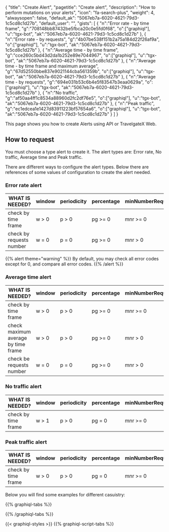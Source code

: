 {
"title": "Create Alert",
"pagetitle": "Create alert",
"description": "How to perform mutations on your alerts",
"icon": "fa-search-plus",
"weight": 4,
"alwaysopen": false,
"default_ak": "5067eb7a-6020-4621-79d3-1c5cd8c1d27b",
"default_user": "",
"gists": [
    {
        "n":"Error rate - by time frame",
        "g":"708148bb87432be5fbca20c0e5fd0f68",
        "o":["graphiql"],
        "u":"tgx-bot",
        "ak":"5067eb7a-6020-4621-79d3-1c5cd8c1d27b"
    }, 
    {
        "n":"Error rate - by requests",
        "g":"4b07be538f151b2a75a184d22f26af9a",
        "o":["graphiql"],
        "u":"tgx-bot",
        "ak":"5067eb7a-6020-4621-79d3-1c5cd8c1d27b"
    },
     {
        "n":"Average time - by time frame",
        "g":"cce260c5bd43d2da1b252e89e7044967",
        "o":["graphiql"],
        "u":"tgx-bot",
        "ak":"5067eb7a-6020-4621-79d3-1c5cd8c1d27b"
    }, 
     {
        "n":"Average time - by time frame and maximum average",
        "g":"67d52550bbe837e9021144cba561359b",
        "o":["graphiql"],
        "u":"tgx-bot",
        "ak":"5067eb7a-6020-4621-79d3-1c5cd8c1d27b"
    }, 
     {
        "n":"Average time - by requests",
        "g":"694e031b53c6b4e5f83547b3eaa0629a",
        "o":["graphiql"],
        "u":"tgx-bot",
        "ak":"5067eb7a-6020-4621-79d3-1c5cd8c1d27b"
    }, 
     {
        "n":"No traffic",
        "g":"af50aa4ff1c8534a88960d2fc2df76e5",
        "o":["graphiql"],
        "u":"tgx-bot",
        "ak":"5067eb7a-6020-4621-79d3-1c5cd8c1d27b"
    },
    {
        "n":"Peak traffic",
        "g":"ec1edcea1e1427d83911223bf57654a6",
        "o":["graphiql"],
        "u":"tgx-bot",
        "ak":"5067eb7a-6020-4621-79d3-1c5cd8c1d27b"
    }
        ]
}

This page shows you how to create Alerts using API or TravelgateX Web.

## How to request

You must choose a type alert to create it. The alert types are: Error rate, No traffic, Average time and Peak traffic.

There are different ways to configure the alert types. Below there are references of some values of configuration to create the alert needed.

### Error rate alert
WHAT IS NEEDED? | window | periodicity | percentage | minNumberRequests | to check | to compare
----------|----------|----------|----------|----------|----------|----------
check by time frame     | w > 0 | p > 0 | pg >= 0 | mnr >= 0 | error codes | error codes
check by requests number| w = 0 | p = 0 | pg >= 0 | mnr > 0 | error codes | error codes

{{% alert theme="warning" %}}
By default, you may check all error codes except for 0, and compare all error codes.
{{% /alert %}}

### Average time alert

WHAT IS NEEDED? | window | periodicity | percentage | minNumberRequests |  offset | historical windows | maximum average
----------|----------|----------|----------|----------|----------|----------|----------
check by time frame                 | w > 0 | p > 0 | pg >= 0 | mnr >= 0 | o >= 0 | hw >= 0 | ma = 0
check maximum average by time frame | w > 0 | p > 0 | pg >= 0 | mnr > 0 | o >= 0 | hw = 0 | ma >= 0
check be requests number            | w = 0 | p = 0 | pg >= 0 | mnr > 0 | o >= 0 | hw = 0 | ma >= 0

### No traffic alert

WHAT IS NEEDED? | window | periodicity | percentage | minNumberRequests
----------|----------|----------|----------|----------
check by time frame  | w > 1 | p > 0 | pg = 0 | mnr >= 0 

### Peak traffic alert

WHAT IS NEEDED? | window | periodicity | percentage | minNumberRequests | offset | historical windows
----------|----------|----------|----------|----------|----------|----------
check by time frame  | w > 0 | p > 0 | pg = 0 | mnr >= 0 | o >= 0 | hw > 0


Below you will find some examples for different casuistry:

{{% graphiql-tabs %}}


{{% /graphiql-tabs %}}

{{< graphiql-styles >}}
{{% graphiql-script-tabs %}}
